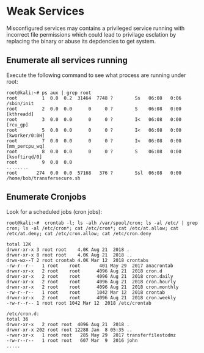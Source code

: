 # Weak Services

Misconfigured services may contains a privileged service running with incorrect file permissions which could lead to privilage esclation by replacing the binary or abuse its depdencies to get system.

## Enumerate all services running

Execute the following command to see what process are running under root:

```
root@kali:~# ps aux | grep root
root         1  0.0  0.2  31464  7748 ?        Ss   06:08   0:06 /sbin/init
root         2  0.0  0.0      0     0 ?        S    06:08   0:00 [kthreadd]
root         3  0.0  0.0      0     0 ?        I<   06:08   0:00 [rcu_gp]
root         5  0.0  0.0      0     0 ?        I<   06:08   0:00 [kworker/0:0H]
root         7  0.0  0.0      0     0 ?        I<   06:08   0:00 [mm_percpu_wq]
root         8  0.0  0.0      0     0 ?        S    06:08   0:00 [ksoftirqd/0]
root         9  0.0  0.0
........
root       274  0.0  0.0  57168   376 ?        Ssl  06:08   0:00 /home/bob/transfersecure.sh

```

## Enumerate Cronjobs

Look for a scheduled jobs (cron jobs):

```
root@kali:~#  crontab -l; ls -alh /var/spool/cron; ls -al /etc/ | grep cron; ls -al /etc/cron*; cat /etc/cron*; cat /etc/at.allow; cat /etc/at.deny; cat /etc/cron.allow; cat /etc/cron.deny

total 12K
drwxr-xr-x 3 root root    4.0K Aug 21  2018 .
drwxr-xr-x 8 root root    4.0K Aug 21  2018 ..
drwx-wx--T 2 root crontab 4.0K Mar 12  2018 crontabs
-rw-r--r--   1 root    root       401 May 29  2017 anacrontab
drwxr-xr-x   2 root    root      4096 Aug 21  2018 cron.d
drwxr-xr-x   2 root    root      4096 Aug 21  2018 cron.daily
drwxr-xr-x   2 root    root      4096 Aug 21  2018 cron.hourly
drwxr-xr-x   2 root    root      4096 Aug 21  2018 cron.monthly
-rw-r--r--   1 root    root      1042 Mar 12  2018 crontab
drwxr-xr-x   2 root    root      4096 Aug 21  2018 cron.weekly
-rw-r--r-- 1 root root 1042 Mar 12  2018 /etc/crontab

/etc/cron.d:
total 36
drwxr-xr-x   2 root root  4096 Aug 21  2018 .
drwxr-xr-x 202 root root 12288 Jan  8 05:35 ..
-rwxr-xr-x   1 root root   285 May 29  2017 transferfilestodmz
-rw-r--r--   1 root root   607 Mar  9  2016 john
.....

```
